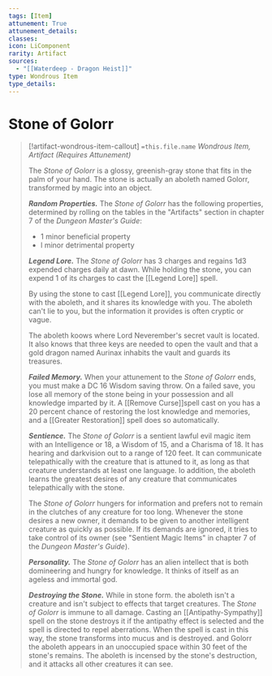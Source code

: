 ```yaml
---
tags: [Item]
attunement: True
attunement_details: 
classes: 
icon: LiComponent
rarity: Artifact
sources:
  - "[[Waterdeep - Dragon Heist]]"
type: Wondrous Item
type_details: 
---
```

# Stone of Golorr
>[!artifact-wondrous-item-callout] `=this.file.name`
>*Wondrous Item, Artifact (Requires Attunement)*
>
>The *Stone of Golorr* is a glossy, greenish-gray stone that fits in the palm of your hand. The stone is actually an aboleth named Golorr, transformed by magic into an object.
>
>***Random Properties.*** The *Stone of Golorr* has the following properties, determined by rolling on the tables in the "Artifacts" section in chapter 7 of the *Dungeon Master's Guide*:
>
>* 1 minor beneficial property
>* l minor detrimental property
>
>***Legend Lore.*** The *Stone of Golorr* has 3 charges and regains 1d3 expended charges daily at dawn. While holding the stone, you can expend 1 of its charges to cast the [[Legend Lore]] spell.
>
>By using the stone to cast [[Legend Lore]], you communicate directly with the aboleth, and it shares its knowledge with you. The aboleth can't lie to you, but the information it provides is often cryptic or vague.
>
>The aboleth koows where Lord Neverember's secret vault is located. It also knows that three keys are needed to open the vault and that a gold dragon named Aurinax inhabits the vault and guards its treasures.
>
>***Failed Memory.*** When your attunement to the *Stone of Golorr* ends, you must make a DC 16 Wisdom saving throw. On a failed save, you lose all memory of the stone being in your possession and all knowledge imparted by it. A [[Remove Curse]]spell cast on you has a 20 percent chance of restoring the lost knowledge and memories, and a [[Greater Restoration]] spell does so automatically.
>
>***Sentience.*** The *Stone of Golorr* is a sentient lawful evil magic item with an Intelligence or 18, a Wisdom of 15, and a Charisma of 18. It has hearing and darkvision out to a range of 120 feet. It can communicate telepathically with the creature that is attuned to it, as long as that creature understands at least one language. Io addition, the aboleth learns the greatest desires of any creature that communicates telepathically with the stone.
>
>The *Stone of Golorr* hungers for information and prefers not to remain in the clutches of any creature for too long. Whenever the stone desires a new owner, it demands to be given to another intelligent creature as quickly as possible. If its demands are ignored, it tries to take control of its owner (see "Sentient Magic Items" in chapter 7 of the *Dungeon Master's Guide*).
>
>***Personality.*** The *Stone of Golorr* has an alien intellect that is both domineering and hungry for knowledge. It thinks of itself as an ageless and immortal god.
>
>***Destroying the Stone.*** While in stone form. the aboleth isn't a creature and isn't subject to effects that target creatures. The *Stone of Golorr* is immune to all damage. Casting an [[Antipathy-Sympathy]] spell on the stone destroys it if the antipathy effect is selected and the spell is directed to repel aberrations. When the spell is cast in this way, the stone transforms into mucus and is destroyed. and Golorr the aboleth appears in an unoccupied space within 30 feet of the stone's remains. The aboleth is incensed by the stone's destruction, and it attacks all other creatures it can see.
>
>
